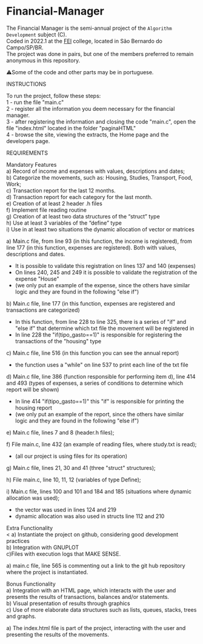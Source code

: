 # Financial-Manager
The Financial Manager is the semi-annual project of the `Algorithm Development` subject (C).<br>
Coded in 2022.1 at the [FEI](https://portal.fei.edu.br/) college, located in São Bernardo do Campo/SP/BR.<br>
The project was done in pairs, but one of the members preferred to remain anonymous in this repository.<br>

⚠️Some of the code and other parts may be in portuguese.

INSTRUCTIONS

To run the project, follow these steps:<br>
1 - run the file "main.c"<br>
2 - register all the information you deem necessary for the financial manager.<br>
3 - after registering the information and closing the code "main.c", open the file "index.html" located in the folder "paginaHTML"<br>
4 - browse the site, viewing the extracts, the Home page and the developers page.<br>

REQUIREMENTS

Mandatory Features<br>
a) Record of income and expenses with values, descriptions and dates;<br>
b) Categorize the movements, such as: Housing, Studies, Transport, Food, Work;<br>
c) Transaction report for the last 12 months.<br>
d) Transaction report for each category for the last month.<br>
e) Creation of at least 2 header .h files<br>
f) Implement file reading routine<br>
g) Creation of at least two data structures of the “struct” type<br>
h) Use at least 3 variables of the “define” type<br>
i) Use in at least two situations the dynamic allocation of vector or matrices<br>

a) Main.c file, from line 93 (in this function, the income is registered), from line 177 (in this function, expenses are registered). Both with values, descriptions and dates.
- It is possible to validate this registration on lines 137 and 140 (expenses)
- On lines 240, 245 and 249 it is possible to validate the registration of the expense "House"
- (we only put an example of the expense, since the others have similar logic and they are found in the following "else if")

b) Main.c file, line 177 (in this function, expenses are registered and transactions are categorized)
- In this function, from line 228 to line 325, there is a series of "if" and "else if" that determine which txt file the movement will be registered in
- In line 228 the "if(tipo_gasto==1)" is responsible for registering the transactions of the "housing" type

c) Main.c file, line 516 (in this function you can see the annual report)
- the function uses a "while" on line 537 to print each line of the txt file

d) Main.c file, line 386 (function responsible for performing item d), line 414 and 493 (types of expenses, a series of conditions to determine which report will be shown)
- In line 414 "if(tipo_gasto==1)" this "if" is responsible for printing the housing report
- (we only put an example of the report, since the others have similar logic and they are found in the following "else if")

e) Main.c file, lines 7 and 8 (header.h files);

f) File main.c, line 432 (an example of reading files, where study.txt is read);
- (all our project is using files for its operation)

g) Main.c file, lines 21, 30 and 41 (three "struct" structures);

h) File main.c, line 10, 11, 12 (variables of type Define);

i) Main.c file, lines 100 and 101 and 184 and 185 (situations where dynamic allocation was used);
- the vector was used in lines 124 and 219
- dynamic allocation was also used in structs line 112 and 210

Extra Functionality<br><
a) Instantiate the project on github, considering good development practices<br>
b) Integration with GNUPLOT<br>
c)Files with execution logs that MAKE SENSE.<br>

a) main.c file, line 565 is commenting out a link to the git hub repository where the project is instantiated.<br>

Bonus Functionality<br>
a) Integration with an HTML page, which interacts with the user and presents the results of transactions, balances and/or statements.<br>
b) Visual presentation of results through graphics<br>
c) Use of more elaborate data structures such as lists, queues, stacks, trees and graphs.<br>

a) The index.html file is part of the project, interacting with the user and presenting the results of the movements.<br>

